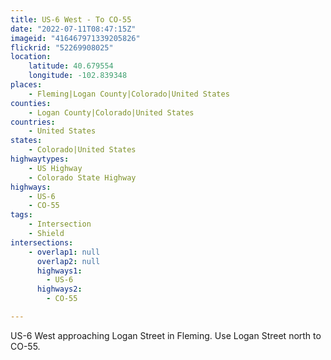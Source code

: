 ```yaml
---
title: US-6 West - To CO-55
date: "2022-07-11T08:47:15Z"
imageid: "416467971339205826"
flickrid: "52269908025"
location:
    latitude: 40.679554
    longitude: -102.839348
places:
    - Fleming|Logan County|Colorado|United States
counties:
    - Logan County|Colorado|United States
countries:
    - United States
states:
    - Colorado|United States
highwaytypes:
    - US Highway
    - Colorado State Highway
highways:
    - US-6
    - CO-55
tags:
    - Intersection
    - Shield
intersections:
    - overlap1: null
      overlap2: null
      highways1:
        - US-6
      highways2:
        - CO-55

---
```

US-6 West approaching Logan Street in Fleming.  Use Logan Street north to CO-55.